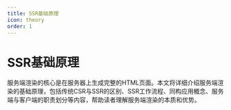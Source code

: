 ```yaml
---
title: SSR基础原理
icon: theory
order: 1
---
```


# SSR基础原理

服务端渲染的核心是在服务器上生成完整的HTML页面。本文将详细介绍服务端渲染的基础原理，包括传统CSR与SSR的区别、SSR工作流程、同构应用概念、服务端与客户端的职责划分等内容，帮助读者理解服务端渲染的本质和优势。
